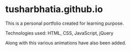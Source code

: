 # tusharbhatia.github.io

This is a personal portfolio created for learning purpose.

Technologies used: HTML, CSS, JavaScript, jQuery

Along with this various animations have also been added.
